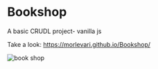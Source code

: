 # Bookshop
A basic CRUDL project- vanilla js

Take a look: https://morlevari.github.io/Bookshop/

![book shop](https://user-images.githubusercontent.com/71779002/119476472-c41cf000-bd56-11eb-9a3c-c7cbacad2b33.jpg)

